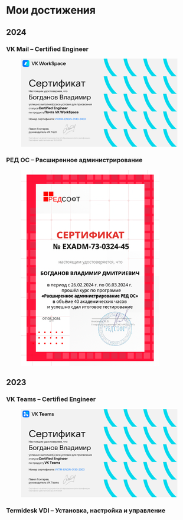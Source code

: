 # Мои достижения

## 2024

### VK Mail – Certified Engineer

<figure><img src=".gitbook/assets/vkmail-cert.png" alt="" width="563"><figcaption></figcaption></figure>

### РЕД ОС – Расширенное администрирование

<figure><img src=".gitbook/assets/redos-cert.png" alt="" width="375"><figcaption></figcaption></figure>

## 2023

### VK Teams – Certified Engineer

<figure><img src=".gitbook/assets/vkteams-cert.png" alt="" width="563"><figcaption></figcaption></figure>

### Termidesk VDI – Установка, настройка и управление

<figure><img src=".gitbook/assets/termidesk-cert.png" alt="" width="375"><figcaption></figcaption></figure>
